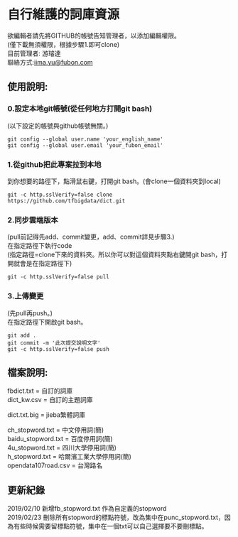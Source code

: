 ﻿# 自行維護的詞庫資源  
欲編輯者請先將GITHUB的帳號告知管理者，以添加編輯權限。  
(僅下載無須權限，根據步驟1.即可clone)  
目前管理者: 游璿達  
聯絡方式:iima.yu@fubon.com  
  
  
## 使用說明:  
### 0.設定本地git帳號(從任何地方打開git bash)  
(以下設定的帳號與github帳號無關。)  
```git
git config --global user.name 'your_english_name'
git config --global user.email 'your_fubon_email'
```
  
### 1.從github把此專案拉到本地  
到你想要的路徑下，點滑鼠右鍵，打開git bash。(會clone一個資料夾到local)  
```git
git -c http.sslVerify=false clone https://github.com/tfbigdata/dict.git
```
  
### 2.同步雲端版本  
(pull前記得先add、commit變更，add、commit詳見步驟3.)  
在指定路徑下執行code  
(指定路徑=clone下來的資料夾。所以你可以對這個資料夾點右鍵開git bash，打開就會是在指定路徑下)  
```git
git -c http.sslVerify=false pull
```
  
### 3.上傳變更  
(先pull再push。)  
在指定路徑下開啟git bash。  
```git
git add .
git commit -m '此次提交說明文字'
git -c http.sslVerify=false push
```
  
## 檔案說明:
fbdict.txt = 自訂的詞庫  
dict_kw.csv = 自訂的主題詞庫  
  
dict.txt.big = jieba繁體詞庫  
  
ch_stopword.txt = 中文停用詞(簡)  
baidu_stopword.txt = 百度停用詞(簡)  
4u_stopword.txt = 四川大學停用詞(簡)  
h_stopword.txt = 哈爾濱工業大學停用詞(簡)  
opendata107road.csv = 台灣路名


## 更新紀錄
2019/02/10 新增fb_stopword.txt 作為自定義的stopword  
2019/02/23 刪除所有stopword的標點符號，改為集中在punc_stopword.txt，因為有些時候需要留標點符號，集中在一個txt可以自己選擇要不要刪標點。  

